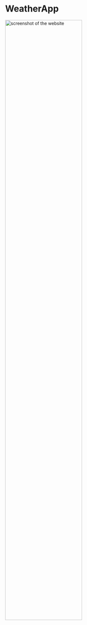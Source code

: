 # WeatherApp
<img src="https://github.com/Wikaobl/WeatherApp/assets/107032701/a8dcae79-a69d-48d8-9a11-1ca44bee1361" alt="screenshot of the website" width="70%">
